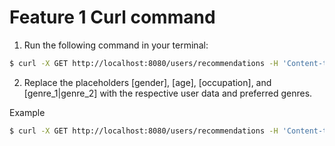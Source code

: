 # Feature 1 Curl command
1. Run the following command in your terminal:
```bash
$ curl -X GET http://localhost:8080/users/recommendations -H 'Content-type:application/json' -d '{"gender" : "[gender]", "age" :"[age]", "occupation" : "[occupation]", "genre" : "[genre_1|genre_2]"}'
```
2. Replace the placeholders [gender], [age], [occupation], and [genre_1|genre_2] with the respective user data and preferred genres.

Example
```bash
$ curl -X GET http://localhost:8080/users/recommendations -H 'Content-type:application/json' -d '{"gender" : "F", "age" :"25", "occupation" : "gradstudent", "genre" : "Action|War"}'

```
